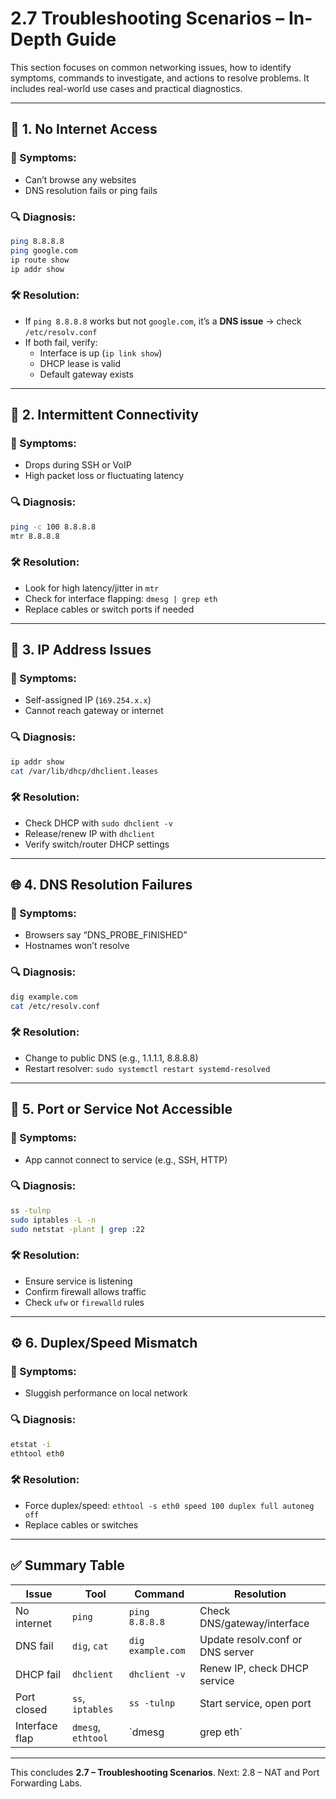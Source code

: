 
# 2.7 Troubleshooting Scenarios – In-Depth Guide

This section focuses on common networking issues, how to identify symptoms, commands to investigate, and actions to resolve problems. It includes real-world use cases and practical diagnostics.

---

## 🚫 1. No Internet Access

### 🔹 Symptoms:
- Can’t browse any websites
- DNS resolution fails or ping fails

### 🔍 Diagnosis:
```bash
ping 8.8.8.8
ping google.com
ip route show
ip addr show
```

### 🛠️ Resolution:
- If `ping 8.8.8.8` works but not `google.com`, it’s a **DNS issue** → check `/etc/resolv.conf`
- If both fail, verify:
  - Interface is up (`ip link show`)
  - DHCP lease is valid
  - Default gateway exists

---

## 🔁 2. Intermittent Connectivity

### 🔹 Symptoms:
- Drops during SSH or VoIP
- High packet loss or fluctuating latency

### 🔍 Diagnosis:
```bash
ping -c 100 8.8.8.8
mtr 8.8.8.8
```

### 🛠️ Resolution:
- Look for high latency/jitter in `mtr`
- Check for interface flapping: `dmesg | grep eth`
- Replace cables or switch ports if needed

---

## 🔄 3. IP Address Issues

### 🔹 Symptoms:
- Self-assigned IP (`169.254.x.x`)
- Cannot reach gateway or internet

### 🔍 Diagnosis:
```bash
ip addr show
cat /var/lib/dhcp/dhclient.leases
```

### 🛠️ Resolution:
- Check DHCP with `sudo dhclient -v`
- Release/renew IP with `dhclient`
- Verify switch/router DHCP settings

---

## 🌐 4. DNS Resolution Failures

### 🔹 Symptoms:
- Browsers say “DNS_PROBE_FINISHED”
- Hostnames won’t resolve

### 🔍 Diagnosis:
```bash
dig example.com
cat /etc/resolv.conf
```

### 🛠️ Resolution:
- Change to public DNS (e.g., 1.1.1.1, 8.8.8.8)
- Restart resolver: `sudo systemctl restart systemd-resolved`

---

## 🔐 5. Port or Service Not Accessible

### 🔹 Symptoms:
- App cannot connect to service (e.g., SSH, HTTP)

### 🔍 Diagnosis:
```bash
ss -tulnp
sudo iptables -L -n
sudo netstat -plant | grep :22
```

### 🛠️ Resolution:
- Ensure service is listening
- Confirm firewall allows traffic
- Check `ufw` or `firewalld` rules

---

## ⚙️ 6. Duplex/Speed Mismatch

### 🔹 Symptoms:
- Sluggish performance on local network

### 🔍 Diagnosis:
```bash
etstat -i
ethtool eth0
```

### 🛠️ Resolution:
- Force duplex/speed: `ethtool -s eth0 speed 100 duplex full autoneg off`
- Replace cables or switches

---

## ✅ Summary Table

| Issue | Tool | Command | Resolution |
|-------|------|---------|------------|
| No internet | `ping` | `ping 8.8.8.8` | Check DNS/gateway/interface |
| DNS fail | `dig`, `cat` | `dig example.com` | Update resolv.conf or DNS server |
| DHCP fail | `dhclient` | `dhclient -v` | Renew IP, check DHCP service |
| Port closed | `ss`, `iptables` | `ss -tulnp` | Start service, open port |
| Interface flap | `dmesg`, `ethtool` | `dmesg | grep eth` | Replace cable/switch |

---

This concludes **2.7 – Troubleshooting Scenarios**. Next: 2.8 – NAT and Port Forwarding Labs.

